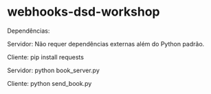 ﻿# webhooks-dsd-workshop

Dependências:

Servidor: Não requer dependências externas além do Python padrão.

Cliente: pip install requests

Servidor: python book_server.py

Cliente: python send_book.py
